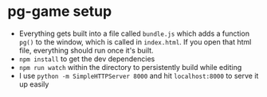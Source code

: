 # pg-game setup

- Everything gets built into a file called `bundle.js` which adds a function `pg()` to the window, which is called in `index.html`. If you open that html file, everything should run once it's built.
- `npm install` to get the dev dependencies
- `npm run watch` within the directory to persistently build while editing
- I use `python -m SimpleHTTPServer 8000` and hit `localhost:8000` to serve it up easily

